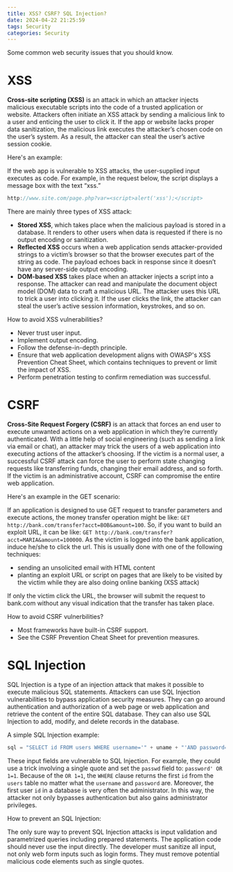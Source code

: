 ```yaml
---
title: XSS? CSRF? SQL Injection?
date: 2024-04-22 21:25:59
tags: Security
categories: Security
---
```

Some common web security issues that you should know.
<!--more-->
# XSS

**Cross-site scripting (XSS)** is an attack in which an attacker injects malicious executable scripts into the code of a trusted application or website. Attackers often initiate an XSS attack by sending a malicious link to a user and enticing the user to click it. If the app or website lacks proper data sanitization, the malicious link executes the attacker’s chosen code on the user’s system. As a result, the attacker can steal the user’s active session cookie.



Here's an example: 

If the web app is vulnerable to XSS attacks, the user-supplied input executes as code. For example, in the request below, the script displays a message box with the text “xss.”

```js
http://www.site.com/page.php?var=<script>alert('xss');</script>
```



There are mainly three types of XSS attack:

* **Stored XSS**, which takes place when the malicious payload is stored in a database. It renders to other users when data is requested if there is no output encoding or sanitization.
* **Reflected XSS** occurs when a web application sends attacker-provided strings to a victim’s browser so that the browser executes part of the string as code. The payload echoes back in response since it doesn’t have any server-side output encoding.
* **DOM-based XSS** takes place when an attacker injects a script into a response. The attacker can read and manipulate the document object model (DOM) data to craft a malicious URL. The attacker uses this URL to trick a user into clicking it. If the user clicks the link, the attacker can steal the user’s active session information, keystrokes, and so on.



How to avoid XSS vulnerabilities?

* Never trust user input.
* Implement output encoding.
* Follow the defense-in-depth principle.
* Ensure that web application development aligns with OWASP's XSS Prevention Cheat Sheet, which contains techniques to prevent or limit the impact of XSS.
* Perform penetration testing to confirm remediation was successful.



# CSRF

**Cross-Site Request Forgery (CSRF)** is an attack that forces an end user to execute unwanted actions on a web application in which they’re currently authenticated. With a little help of social engineering (such as sending a link via email or chat), an attacker may trick the users of a web application into executing actions of the attacker’s choosing. If the victim is a normal user, a successful CSRF attack can force the user to perform state changing requests like transferring funds, changing their email address, and so forth. If the victim is an administrative account, CSRF can compromise the entire web application.



Here's an example in the GET scenario:

If an application is designed to use GET request to transfer parameters and execute actions, the money transfer operation might be like: `GET http://bank.com/transfer?acct=BOB&amount=100`. So, if you want to build an exploit URL, it can be like: `GET http://bank.com/transfer?acct=MARIA&amount=100000`. As the victim is logged into the bank application, induce he/she to click the url. This is usually done with one of the following techniques:

* sending an unsolicited email with HTML content
* planting an exploit URL or script on pages that are likely to be visited by the victim while they are also doing online banking (XSS attack)

If only the victim click the URL, the browser will submit the request to bank.com without any visual indication that the transfer has taken place.



How to avoid CSRF vulnerbilities?

* Most frameworks have built-in CSRF support.
* See the CSRF Prevention Cheat Sheet for prevention measures.



# SQL Injection

SQL Injection is a type of an injection attack that makes it possible to execute malicious SQL statements. Attackers can use SQL Injection vulnerabilities to bypass application security measures. They can go around authentication and authorization of a web page or web application and retrieve the content of the entire SQL database. They can also use SQL Injection to add, modify, and delete records in the database.



A simple SQL Injection example:

```python
sql = "SELECT id FROM users WHERE username='" + uname + "'AND password='" + passwd + "'"
```

These input fields are vulnerable to SQL Injection. For example, they could use a trick involving a single quote and set the `passwd` field to: `password' OR 1=1`. Because of the `OR 1=1`, the `WHERE` clause returns the first `id` from the `users` table no matter what the `username` and `password` are. Moreover, the first user `id` in a database is very often the administrator. In this way, the attacker not only bypasses authentication but also gains administrator privileges.



How to prevent an SQL Injection:

The only sure way to prevent SQL Injection attacks is input validation and parametrized queries including prepared statements. The application code should never use the input directly. The developer must sanitize all input, not only web form inputs such as login forms. They must remove potential malicious code elements such as single quotes.

